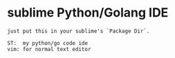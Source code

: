 # sublime Python/Golang IDE

    just put this in your sublime's `Package Dir`.

    ST:  my python/go code ide  
    vim: for normal text editor

